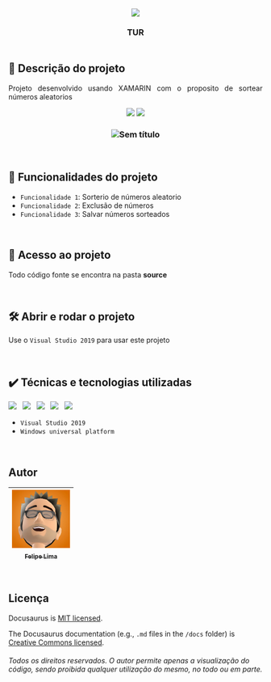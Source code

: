 <h3 align="center"> <img src="https://user-images.githubusercontent.com/20684484/212168629-795c6dd1-1205-4d20-b4b5-5c1b00ce1818.png" width="150px" align="center" ><BR><BR>TUR<BR><BR></h3>

## 📃 Descrição do projeto

<p align="justify">
 Projeto desenvolvido usando XAMARIN com o proposito de sortear números aleatorios 
</p>
<p align="center">
<img src="https://img.shields.io/badge/STATUS-EM%20DESENVOLVIMENTO-green">
<img src="https://img.shields.io/badge/PROJECT%20VERSION-0.0.0-blue">
</p>

<h3 align="center">

![Sem título](https://user-images.githubusercontent.com/20684484/230694288-e6a596d8-9c06-46db-8d93-2dafc791501e.png)
</h3>

<BR>

## :hammer: Funcionalidades do projeto

- `Funcionalidade 1`: Sorterio de números aleatorio 
- `Funcionalidade 2`: Exclusão de números
- `Funcionalidade 3`: Salvar números sorteados

<BR>
  
## 📁 Acesso ao projeto

Todo código fonte se encontra na pasta **source**

<BR>
  
## 🛠️ Abrir e rodar o projeto

Use o ``Visual Studio 2019`` para usar este projeto


<BR>  
  
## ✔️ Técnicas e tecnologias utilizadas
<p align="justify">
<img width="90" src="https://cdn.jsdelivr.net/gh/devicons/devicon/icons/xamarin/xamarin-original.svg">
&nbsp;&nbsp;<img width="90" src="https://cdn.jsdelivr.net/gh/devicons/devicon/icons/git/git-original.svg">
&nbsp;&nbsp;<img width="90" src="https://cdn.jsdelivr.net/gh/devicons/devicon/icons/visualstudio/visualstudio-plain.svg">
&nbsp;&nbsp;<img width="90" src="https://cdn.jsdelivr.net/gh/devicons/devicon/icons/android/android-original.svg">
&nbsp;&nbsp;<img width="90"  src="https://cdn.jsdelivr.net/gh/devicons/devicon/icons/windows8/windows8-original.svg">
</p>
 
- ``Visual Studio 2019``
- ``Windows universal platform``
 
<BR>  
  
## Autor

| [<img src="https://github.com/felip3fl/felip3fl/blob/main/Material/Nick/nick1.jpg?raw=true" width=115><br><sub>Felipe Lima</sub>](https://github.com/felip3fl) | 
| :---: 
  
<BR>
    
## Licença

Docusaurus is [MIT licensed](./LICENSE).

The Docusaurus documentation (e.g., `.md` files in the `/docs` folder) is [Creative Commons licensed](./LICENSE-docs).
<i><h6>Todos os direitos reservados. O autor permite apenas a visualização do código, sendo proibida qualquer utilização do mesmo, no todo ou em parte.</h6></i>

